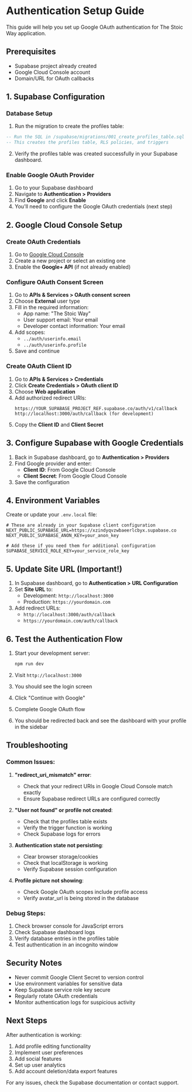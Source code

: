# Authentication Setup Guide

This guide will help you set up Google OAuth authentication for The Stoic Way application.

## Prerequisites

- Supabase project already created
- Google Cloud Console account
- Domain/URL for OAuth callbacks

## 1. Supabase Configuration

### Database Setup

1. Run the migration to create the profiles table:
```sql
-- Run the SQL in /supabase/migrations/001_create_profiles_table.sql
-- This creates the profiles table, RLS policies, and triggers
```

2. Verify the profiles table was created successfully in your Supabase dashboard.

### Enable Google OAuth Provider

1. Go to your Supabase dashboard
2. Navigate to **Authentication > Providers**
3. Find **Google** and click **Enable**
4. You'll need to configure the Google OAuth credentials (next step)

## 2. Google Cloud Console Setup

### Create OAuth Credentials

1. Go to [Google Cloud Console](https://console.cloud.google.com/)
2. Create a new project or select an existing one
3. Enable the **Google+ API** (if not already enabled)

### Configure OAuth Consent Screen

1. Go to **APIs & Services > OAuth consent screen**
2. Choose **External** user type
3. Fill in the required information:
   - App name: "The Stoic Way"
   - User support email: Your email
   - Developer contact information: Your email
4. Add scopes:
   - `../auth/userinfo.email`
   - `../auth/userinfo.profile`
5. Save and continue

### Create OAuth Client ID

1. Go to **APIs & Services > Credentials**
2. Click **Create Credentials > OAuth client ID**
3. Choose **Web application**
4. Add authorized redirect URIs:
   ```
   https://YOUR_SUPABASE_PROJECT_REF.supabase.co/auth/v1/callback
   http://localhost:3000/auth/callback (for development)
   ```
5. Copy the **Client ID** and **Client Secret**

## 3. Configure Supabase with Google Credentials

1. Back in Supabase dashboard, go to **Authentication > Providers**
2. Find Google provider and enter:
   - **Client ID**: From Google Cloud Console
   - **Client Secret**: From Google Cloud Console
3. Save the configuration

## 4. Environment Variables

Create or update your `.env.local` file:

```env
# These are already in your Supabase client configuration
NEXT_PUBLIC_SUPABASE_URL=https://xzindyqvzwbaeerlcbyx.supabase.co
NEXT_PUBLIC_SUPABASE_ANON_KEY=your_anon_key

# Add these if you need them for additional configuration
SUPABASE_SERVICE_ROLE_KEY=your_service_role_key
```

## 5. Update Site URL (Important!)

1. In Supabase dashboard, go to **Authentication > URL Configuration**
2. Set **Site URL** to:
   - Development: `http://localhost:3000`
   - Production: `https://yourdomain.com`
3. Add redirect URLs:
   - `http://localhost:3000/auth/callback`
   - `https://yourdomain.com/auth/callback`

## 6. Test the Authentication Flow

1. Start your development server:
   ```bash
   npm run dev
   ```

2. Visit `http://localhost:3000`
3. You should see the login screen
4. Click "Continue with Google"
5. Complete Google OAuth flow
6. You should be redirected back and see the dashboard with your profile in the sidebar

## Troubleshooting

### Common Issues:

1. **"redirect_uri_mismatch" error**:
   - Check that your redirect URIs in Google Cloud Console match exactly
   - Ensure Supabase redirect URLs are configured correctly

2. **"User not found" or profile not created**:
   - Check that the profiles table exists
   - Verify the trigger function is working
   - Check Supabase logs for errors

3. **Authentication state not persisting**:
   - Clear browser storage/cookies
   - Check that localStorage is working
   - Verify Supabase session configuration

4. **Profile picture not showing**:
   - Check Google OAuth scopes include profile access
   - Verify avatar_url is being stored in the database

### Debug Steps:

1. Check browser console for JavaScript errors
2. Check Supabase dashboard logs
3. Verify database entries in the profiles table
4. Test authentication in an incognito window

## Security Notes

- Never commit Google Client Secret to version control
- Use environment variables for sensitive data
- Keep Supabase service role key secure
- Regularly rotate OAuth credentials
- Monitor authentication logs for suspicious activity

## Next Steps

After authentication is working:
1. Add profile editing functionality
2. Implement user preferences
3. Add social features
4. Set up user analytics
5. Add account deletion/data export features

For any issues, check the Supabase documentation or contact support.